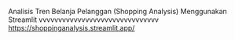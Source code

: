 Analisis Tren Belanja Pelanggan (Shopping Analysis) Menggunakan Streamlit
vvvvvvvvvvvvvvvvvvvvvvvvvvvvvvv
https://shoppinganalysis.streamlit.app/
